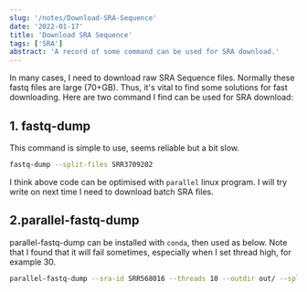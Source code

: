 ```yaml
---
slug: '/notes/Download-SRA-Sequence'
date: '2022-01-17'
title: 'Download SRA Sequence'
tags: ['SRA']
abstract: 'A record of some command can be used for SRA download.'
---
```


In many cases, I need to download raw SRA Sequence files. Normally these fastq files are large (70+GB). Thus, it's vital to find some solutions for fast downloading. Here are two command I find can be used for SRA download:

## 1. fastq-dump

This command is simple to use, seems reliable but a bit slow.

```bash
fastq-dump --split-files SRR3709202
```

I think above code can be optimised with `parallel` linux program. I will try write on next time I need to download batch SRA files.

## 2.parallel-fastq-dump

parallel-fastq-dump can be installed with `conda`, then used as below. Note that I found that it will fail sometimes, especially when I set thread high, for example 30.

```bash
parallel-fastq-dump --sra-id SRR568016 --threads 10 --outdir out/ --split-files --gzip --tmpdir /data/Tian/myTMP
```